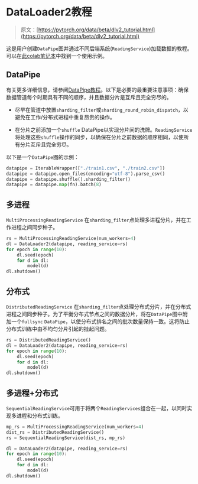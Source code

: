 # DataLoader2教程

> 原文：[https://pytorch.org/data/beta/dlv2_tutorial.html](https://pytorch.org/data/beta/dlv2_tutorial.html)

这是用户创建`DataPipe`图并通过不同后端系统(`ReadingService`)加载数据的教程。可以在[此colab笔记本](https://colab.research.google.com/drive/1eSvp-eUDYPj0Sd0X_Mv9s9VkE8RNDg1u)中找到一个使用示例。

## DataPipe

有关更多详细信息，请参阅[DataPipe教程](dp_tutorial.html)。以下是必要的最重要注意事项：确保数据管道每个时期具有不同的顺序，并且数据分片是互斥且完全穷尽的。

+   尽早在管道中放置`sharding_filter`或`sharding_round_robin_dispatch`，以避免在工作/分布式进程中重复昂贵的操作。

+   在分片之前添加一个`shuffle` DataPipe以实现分片间的洗牌。`ReadingService`将处理这些`shuffle`操作的同步，以确保在分片之前数据的顺序相同，以使所有分片互斥且完全穷尽。

以下是一个`DataPipe`图的示例：

```py
datapipe = IterableWrapper(["./train1.csv", "./train2.csv"])
datapipe = datapipe.open_files(encoding="utf-8").parse_csv()
datapipe = datapipe.shuffle().sharding_filter()
datapipe = datapipe.map(fn).batch(8) 
```

## 多进程

`MultiProcessingReadingService` 在`sharding_filter`点处理多进程分片，并在工作进程之间同步种子。

```py
rs = MultiProcessingReadingService(num_workers=4)
dl = DataLoader2(datapipe, reading_service=rs)
for epoch in range(10):
    dl.seed(epoch)
    for d in dl:
        model(d)
dl.shutdown() 
```

## 分布式

`DistributedReadingService` 在`sharding_filter`点处理分布式分片，并在分布式进程之间同步种子。为了平衡分布式节点之间的数据分片，将在`DataPipe`图中附加一个`fullsync` `DataPipe`，以使分布式排名之间的批次数量保持一致。这将防止分布式训练中由不均匀分片引起的挂起问题。

```py
rs = DistributedReadingService()
dl = DataLoader2(datapipe, reading_service=rs)
for epoch in range(10):
    dl.seed(epoch)
    for d in dl:
        model(d)
dl.shutdown() 
```

## 多进程+分布式

`SequentialReadingService`可用于将两个`ReadingServices`组合在一起，以同时实现多进程和分布式训练。

```py
mp_rs = MultiProcessingReadingService(num_workers=4)
dist_rs = DistributedReadingService()
rs = SequentialReadingService(dist_rs, mp_rs)

dl = DataLoader2(datapipe, reading_service=rs)
for epoch in range(10):
    dl.seed(epoch)
    for d in dl:
        model(d)
dl.shutdown() 
```
